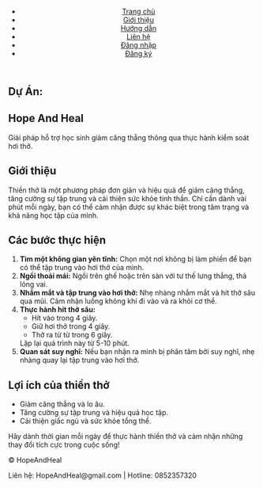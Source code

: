 <!DOCTYPE html>
<html lang="vi">
<head>
    <meta charset="UTF-8">
    <meta name="viewport" content="width=device-width, initial-scale=1.0">
    <title>Hướng dẫn Thiền Thở</title>
    <link rel="stylesheet" href="Style.css">
</head>
<body>
    <header>
        <nav>
            <ul>
                <li><a href="#">Trang chủ</a></li>
                <li><a href="#">Giới thiệu</a></li>
                <li><a href="#">Hướng dẫn</a></li>
                <li><a href="#">Liên hệ</a></li>
                <li><a href="#">Đăng nhập</a></li>
                <li><a href="#">Đăng ký</a></li>
            </ul>
        </nav>
    </header>
    <section class="hero">
        <h1>Dự Án:</h1>
        <h1>Hope And Heal</h1>
        <p>Giải pháp hỗ trợ học sinh giảm căng thẳng thông qua thực hành kiểm soát hơi thở.</p>
    </section>
    <section class="content">
        <h2>Giới thiệu</h2>
        <p>Thiền thở là một phương pháp đơn giản và hiệu quả để giảm căng thẳng, tăng cường sự tập trung và cải thiện sức khỏe tinh thần. Chỉ cần dành vài phút mỗi ngày, bạn có thể cảm nhận được sự khác biệt trong tâm trạng và khả năng học tập của mình.</p>
        <h2>Các bước thực hiện</h2>
        <ol>
            <li><strong>Tìm một không gian yên tĩnh:</strong> Chọn một nơi không bị làm phiền để bạn có thể tập trung vào hơi thở của mình.</li>
            <li><strong>Ngồi thoải mái:</strong> Ngồi trên ghế hoặc trên sàn với tư thế lưng thẳng, thả lỏng vai.</li>
            <li><strong>Nhắm mắt và tập trung vào hơi thở:</strong> Nhẹ nhàng nhắm mắt và hít thở sâu qua mũi. Cảm nhận luồng không khí đi vào và ra khỏi cơ thể.</li>
            <li><strong>Thực hành hít thở sâu:</strong>
                <ul>
                    <li>Hít vào trong 4 giây.</li>
                    <li>Giữ hơi thở trong 4 giây.</li>
                    <li>Thở ra từ từ trong 6 giây.</li>
                </ul>
                Lặp lại quá trình này từ 5-10 phút.
            </li>
            <li><strong>Quan sát suy nghĩ:</strong> Nếu bạn nhận ra mình bị phân tâm bởi suy nghĩ, nhẹ nhàng quay lại tập trung vào hơi thở.</li>
        </ol>
        <h2>Lợi ích của thiền thở</h2>
        <ul>
            <li>Giảm căng thẳng và lo âu.</li>
            <li>Tăng cường sự tập trung và hiệu quả học tập.</li>
            <li>Cải thiện giấc ngủ và sức khỏe tổng thể.</li>
        </ul>
        <p>Hãy dành thời gian mỗi ngày để thực hành thiền thở và cảm nhận những thay đổi tích cực trong cuộc sống!</p>
    </section>
    <footer>
        <p>&copy; HopeAndHeal</p>
        <p>Liên hệ: HopeAndHeal@gmail.com | Hotline: 0852357320</p>
    </footer>
</body>
</html>
